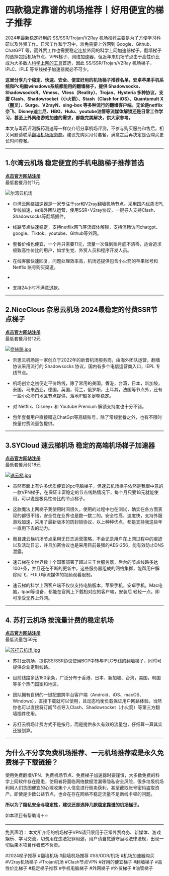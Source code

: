 # 四款稳定靠谱的机场推荐丨好用便宜的梯子推荐
2024年最新稳定好用的 SS/SSR/Trojan/V2Ray 机场推荐主要是为了方便学习科研以及外贸工作。日常工作和学习中，难免需要上外网到 Google、Github、ChatGPT 等，而外贸工作也需要稳定连接外网的科学上网加速器梯子。翻墙梯子的选择包括机场节点、VPN梯子、网络加速器，但近年来机场节点由于高性价比成为大多数人[科学上网的工具](https://alipjj.github.io/2024-VPN/)首选，因此 SS/SSR/Trojan/V2Ray 机场梯子，IPLC、IPLE 等专线梯子加速器就必不可少。  

**这里分享几个稳定、快速、安全、便宜好用的机场梯子推荐名单，安卓苹果手机系统和Pc电脑winsdows系统都能用的翻墙梯子，提供 Shadowsocks、ShadowsocksR、Vmess、Vless（Reality）、Trojan、Hysteria 多种协议，支援 Clash、Shadowrocket（小火箭）、Stash（Clash for iOS）、Quantumult X（圈叉）、Surge、V2rayN、sing-box 等多种流行的翻墙客户端。无论是netflix奈飞、Disney迪士尼、HBO、Hulu、youtube油管等流媒体解锁还是日常工作学习，甚至上外网络游戏加速的需求，都能完美解决，供大家参考。**  

本文与毒药评测解药测速等一样仅介绍分享机场评测，不参与购买服务和售后，相关问题请联系[翻墙机场服务商](https://discuss.d2l.ai/t/vpn/27774)。建议先购买月付套餐，满意之后再决定是否购买更长时间套餐。

-----
## 1.尔湾云机场  稳定便宜的手机电脑梯子推荐首选
[**点击官方网站注册**](https://go.1vpn.cc/ewan)  
最低套餐月付11元  

![尔湾云机场](https://files.superbed.cn/proxy/7468686c6f2633337a7570796f326f696c796e7e7978327f72336f68736e793375717d7b796f33782b337d24332a2b2d7f24787a7d782e257879782d7d247f7924782b7d24326c727b.png)


- 尔湾云网络加速器是一家专注于ssr和V2ray翻墙机场节点。采用国内优质IEPL专线加速，由海外团队运营，使用SSR+V2ray协议，一键导入支持Clash、Shadowsocks等翻墙插件。

- 线路节点快速稳定，支持netflix网飞等流媒体解锁，支持流畅访问chatgpt、google、Tiktok、youtube、Github等外网。

- 套餐价格也便宜，一个月只需要11元，流量一次性到账月底不清零，适合追求极致高性价比的用户，如学生党、外贸人员和程序开发人员。

- 在线客服快速回复，问题处理效率高，机场还提供包含小火箭的苹果账号和 Netflix 账号购买渠道。
- 
- 支持24小时不满意退款。

-----
## 2.NiceClous 奈思云机场 2024最稳定的付费SSR节点梯子  
[**点击官方网站注册**](https://go.1vpn.cc/nisi)  
最低套餐月付12元  

[![奈絲韻.jpg](https://s2.loli.net/2023/11/21/dFAnPqGciwMJo9W.jpg)](https://go.51tz.cc/nicecloud)  

- 奈思云机场是一家创立于2022年的新晋机场服务商，由海外团队运营，翻墙协议采用流行的 Shadowsocks 协议，国内有多个电信运营商入口，IEPL 专线节点。

- 机场创立之初便走平价路线，除了常用的美国，香港，台湾，日本，新加坡，泰国，马来西亚，德国，英国，荷兰，俄罗斯，土耳其，法国等节点外，还有一些小众冷门地区节点提供，落地IP超多足够稳定。

- 对 Netflix、Disney+ 和 Youtube Premium 解锁支持度也十分不错。

- 包年套餐用户直接赠送ChatGpt等高级账号，除了常规套餐之外，也有不限时按量付费流量包提供。

-----
## 3.SYCloud 速云梯机场 稳定的高端机场梯子加速器 
[**点击官方网站注册**](https://go.1vpn.cc/suyu)  
最低套餐月付18元

[![速云梯.jpg](https://s2.loli.net/2023/11/28/tZVUaivdECBQhwy.jpg)](https://go.51tz.cc/sycloud) 

- 虽然市面上有许多优质便宜的pc电脑梯子，但速云机场梯子依然是我很中意的一款VPN梯子，在保证丰富稳定的节点线路情况下，每个月只要18元就能使用，可以说是极具性价比的节点梯子。

- 这款魔法上网梯子我使用时间很久，使用的过程中也在测试，确实在各方面表现的都很不错，安全性在业界也是数一数二的。安全性高，速度快，支持外服游戏加速，采用了最新版本的防封锁协议，以上种种优点，都是支持我这些年一直用下去的动力。

- 而且速云梯机场节点采用无日志运营策略，不会记录用户在上网过程中的痕迹以及活动日志，并且加密协议也是采用目前最强的AES-256，能有效防止DNS泄露。

- 速云梯在全世界数十个国家部署了超过三千台服务器，后台的节点线路多达100+条，并且还在不断的更新中，这些服务器组成的网络集群，能帮用户解除网飞，FULU等流媒体的视频观看限制。

- 速云梯的科学上网客户端不仅仅支持电脑版本，苹果手机，安卓手机，Mac电脑，Ipad等设备，都能在官网上下载相对应的客户端，安装后 轻轻一点，即可享受无界上外网。 

-----

## 4. 苏打云机场  按流量计费的稳定机场 
[**点击官方网站注册**](https://go.1vpn.cc/soda)  
最低流量包50元

[![苏打云机场.jpg](https://s2.loli.net/2024/02/20/ywae2U3rYLPuOZR.jpg)](https://go.51tz.cc/sodacloud)

- 苏打云机场，提供SS/SSR协议使用BGP中转与IPLC专线的翻墙梯子，同时可提供企业定制线路。

- 目前线路多达150余条，广泛分布于香港、日本、新加坡、台湾，美国，韩国等多个热门国家和地区。

- 团队拥有自研的一键配置跨平台客户端（Android、iOS、macOS、Windows），直接下载就可以使用，且动态均衡负载保证用户网路体验。当然你也可以直接将订阅节点导入Clash、Shadowrocket（小火箭）等第三方翻墙插件使用。

- 苏打云机场计费方式不是按月，而是提供永久有效的流量包，仔细算一算其实还挺划算。

-----

## 为什么不分享免费机场推荐、一元机场推荐或是永久免费梯子下载链接？
使用免费翻墙VPN、免费机场节点、免费梯子加速器时要谨慎，大多数免费的科学上网软件存在隐患，使用者将面临网络数据泄漏等隐私安全风险，很多垃圾机场利用人们贪图便宜的心理收集个人信息进行倒卖获利，甚至截取账号密码盗取资产。即使是少数公益节点，也会在存在网络不稳定流量不足断线卡顿的问题。

**所以为了隐私安全与稳定性，建议还是选择几款[稳定靠谱的机场梯子](https://discuss.d2l.ai/t/vpn-ssr-v2ray/23766)。**

如本项目有帮助请＋⭐

***
免责声明： 本文所介绍的机场梯子VPN请只限用于正常外贸商务、新媒体、游戏娱乐、学习交流，切勿用在违法犯罪用途，用户请自觉遵守当地法律法规，出现一切后果本项目作者概不负责。

#2024梯子推荐 #翻墙机场 #翻墙机场推荐 #SS/DDR/机场 #机场加速器购买 #V2ray机场梯子 #Trojan机场 #Clash节点VPN  #好用的便宜梯子 #翻墙梯子 #高性价比梯子 #稳定梯子推荐 #手机电脑梯子 #外网梯子 #外贸梯子 #油管梯子

